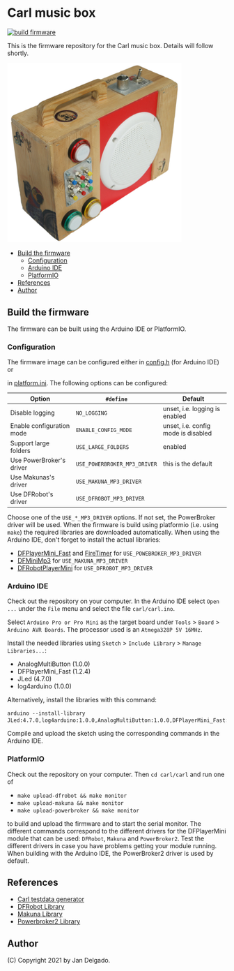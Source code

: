 # Carl music box

[![build firmware](https://github.com/jandelgado/carl/actions/workflows/build.yml/badge.svg)](https://github.com/jandelgado/carl/actions/workflows/build.yml)

This is the firmware repository for the Carl music box. Details will follow
shortly.

<img src=".images/carl.jpg" width=400 alt="carl music box">

<!-- vim-markdown-toc GFM -->

* [Build the firmware](#build-the-firmware)
    * [Configuration](#configuration)
    * [Arduino IDE](#arduino-ide)
    * [PlatformIO](#platformio)
* [References](#references)
* [Author](#author)

<!-- vim-markdown-toc -->

## Build the firmware

The firmware can be built using the Arduino IDE or PlatformIO.

### Configuration

The firmware image can be configured either in [config.h](carl/config.h) (for Arduino IDE) or

in [platform.ini](carl/platform.ini). The following options can be configured:

| Option                    | `#define`                    | Default                             |
|---------------------------|------------------------------|-------------------------------------|
| Disable logging           | `NO_LOGGING`                 | unset, i.e. logging is enabled      |
| Enable configuration mode | `ENABLE_CONFIG_MODE`         | unset, i.e. config mode is disabled |
| Support large folders     | `USE_LARGE_FOLDERS`          | enabled                             |
| Use PowerBroker's driver  | `USE_POWERBROKER_MP3_DRIVER` | this is the default                 |
| Use Makunas's driver      | `USE_MAKUNA_MP3_DRIVER`      |                                     |
| Use DFRobot's driver      | `USE_DFROBOT_MP3_DRIVER`     |                                     |
 
Choose one of the `USE_*_MP3_DRIVER` options. If not set, the PowerBroker
driver will be used. When the firmware is build using platformio (i.e. using
`make`) the required libraries are downloaded automatically.  When using the
Arduino IDE, don't forget to install the actual libraries:
* [DFPlayerMini_Fast](https://github.com/PowerBroker2/DFPlayerMini_Fast) and [FireTimer](https://github.com/PowerBroker2/FireTimer) for `USE_POWEBROKER_MP3_DRIVER`
* [DFMiniMp3](https://github.com/Makuna/DFMiniMp3) for `USE_MAKUNA_MP3_DRIVER`
* [DFRobotPlayerMini](https://github.com/DFRobot/DFRobotDFPlayerMini) for `USE_DFROBOT_MP3_DRIVER` 

### Arduino IDE

Check out the repository on your computer. In the Arduino IDE select `Open ...`
under the `File` menu and select the file `carl/carl.ino`.

Select `Arduino Pro or Pro Mini` as the target board under `Tools` > `Board` >
`Arduino AVR Boards`. The processor used is an `Atmega328P 5V 16MHz`.

Install the needed libraries using `Sketch` > `Include Library` > `Manage Libraries...`:
* AnalogMultiButton (1.0.0)
* DFPlayerMini_Fast (1.2.4)
* JLed (4.7.0)
* log4arduino (1.0.0)

Alternatively, install the libraries with this command:
```
arduino --install-library JLed:4.7.0,log4arduino:1.0.0,AnalogMultiButton:1.0.0,DFPlayerMini_Fast:1.2.4
```

Compile and upload the sketch using the corresponding commands in the Arduino
IDE.

### PlatformIO

Check out the repository on your computer. Then `cd carl/carl` and run one of

* `make upload-dfrobot && make monitor`
* `make upload-makuna && make monitor`
* `make upload-powerbroker && make monitor`

to build and upload the firmware and to start the serial monitor. The different
commands correspond to the different drivers for the DFPlayerMini module that
can be used: `DFRobot`, `Makuna` and `PowerBroker2`. Test the different drivers
in case you have problems getting your module running. When building with
the Arduino IDE, the PowerBroker2 driver is used by default.

## References

* [Carl testdata generator](https://github.com/jandelgado/carl-testdata/)
* [DFRobot Library](https://github.com/DFRobot/DFRobotDFPlayerMini)
* [Makuna Library](https://github.com/Makuna/DFMiniMp3)
* [Powerbroker2 Library](https://github.com/PowerBroker2/DFPlayerMini_Fast)

## Author

(C) Copyright 2021 by Jan Delgado.
